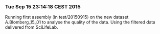 ### Tue Sep 15 23:14:18 CEST 2015
Running first assembly (in test/20150915) on the new dataset A.Blomberg\_15\_01 to analyse the quality of the data. Using the filtered data delivered from SciLifeLab.

